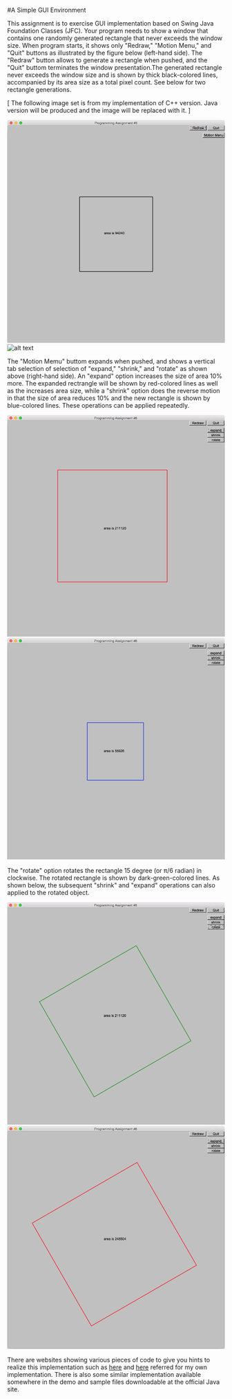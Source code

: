 #A Simple GUI Environment

This assignment is to exercise GUI implementation based on Swing Java Foundation Classes (JFC). Your program needs to show a window that contains one randomly generated rectangle that never exceeds the window size. When program starts, it shows only "Redraw," "Motion Menu," and "Quit" buttons as illustrated by the figure below (left-hand side). The "Redraw" button allows to generate a rectangle when pushed, and the "Quit" buttom terminates the window presentation.The generated rectangle never exceeds the window size and is shown by thick black-colored lines, accompanied by its area size as a total pixel count. See below for two rectangle generations. 

[ The following image set is from my implementation of C++ version. Java version will be produced and the image will be replaced with it. ]

![alt text](https://github.com/venegu/soft-design/raw/master/images/1prog5.png "Project 5 Image 1") ![alt text](https://github.com/venegu/soft-design/raw/master/images/2prog5-Fig.png "Project 5 Image 2")

The "Motion Memu" buttom expands when pushed, and shows a vertical tab selection of selection of "expand," "shrink," and "rotate" as shown above (right-hand side). An "expand" option increases the size of area 10% more. The expanded rectrangle will be shown by red-colored lines as well as the increases area size, while a "shrink" option does the reverse motion in that the size of area reduces 10% and the new rectangle is shown by blue-colored lines. These operations can be applied repeatedly. 

![alt text](https://github.com/venegu/soft-design/raw/master/images/3prog5.png "Project 5 Image 3") ![alt text](https://github.com/venegu/soft-design/raw/master/images/4prog5.png "Project 5 Image 4")

The "rotate" option rotates the rectangle 15 degree (or π/6 radian) in clockwise. The rotated rectangle is shown by dark-green-colored lines. As shown below, the subsequent "shrink" and "expand" operations can also applied to the rotated object. 

![alt text](https://github.com/venegu/soft-design/raw/master/images/5prog5.png "Project 5 Image 5") ![alt text](https://github.com/venegu/soft-design/raw/master/images/6prog5.png "Project 5 Image 6")


There are websites showing various pieces of code to give you hints to realize this implementation such as [here](http://stackoverflow.com/questions/2259476/rotating-a-point-about-another-point-2d) and [here](http://stackoverflow.com/questions/13194140/expand-or-shrink-irregular-polygon) referred for my own implementation. There is also some similar implementation available somewhere in the demo and sample files downloadable at the official Java site. 
